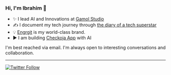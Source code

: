 ### Hi, I'm Ibrahim 👋
 
  * ✨ I lead AI and Innovations at [Gamol Studio](http://gamolstudio.com/)
  * ✍ I document my tech journey through [the diary of a tech superstar](https://ibrahimgbadegesin.blogspot.com/)
  * 💡 [Engrgit](https://www.instagram.com/engrgit/) is my world-class brand.
  * ▶️ I am building [Checkoja App](https://checkoja.blogspot.com/) with AI

    

I'm best reached via email. I'm always open to interesting conversations and collaboration.

 
---
[![Twitter Follow](https://img.shields.io/twitter/follow/Engrgit?label=Follow&style=social)](https://twitter.com/Engrgit)

